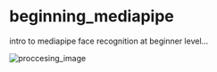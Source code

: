 # beginning_mediapipe
intro to mediapipe face recognition at beginner level...

![proccesing_image](https://user-images.githubusercontent.com/97939095/155380610-0c73a1c3-1896-4a25-a828-77e64ba953be.png)
